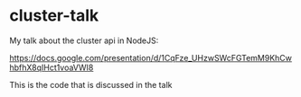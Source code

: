 # cluster-talk
My talk about the cluster api in NodeJS: 

https://docs.google.com/presentation/d/1CqFze_UHzwSWcFGTemM9KhCwhbfhX8qIHct1voaVWI8

This is the code that is discussed in the talk
